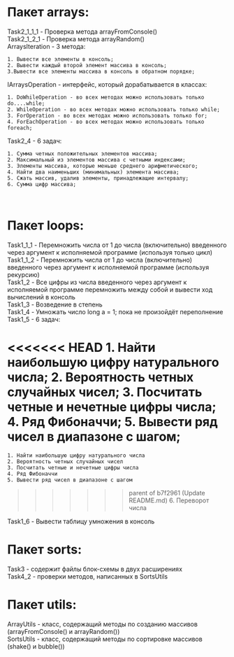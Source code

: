 <h1>Пакет arrays:</h1>
Task2_1_1_1 - Проверка метода arrayFromConsole() <br>
Task2_1_2_1 - Проверка метода arrayRandom() <br>
ArraysIteration - 3 метода: <br> 
    
    1. Вывести все элементы в консоль; 
    2. Вывести каждый второй элемент массива в консоль; 
    3.Вывести все элементы массива в консоль в обратном порядке; 

IArraysOperation - интерфейс, который дорабатывается в классах: <br>

    1. DoWhileOperation - во всех методах можно использовать только do....while; 
    2. WhileOperation - во всех методах можно использовать только while; 
    3. ForOperation - во всех методах можно использовать только for;
    4. ForEachOperation - во всех методах можно использовать только foreach;

Task2_4 - 6 задач: <br>

    1. Сумма четных положительных элементов массива; 
    2. Максимальный из элементов массива с четными индексами; 
    3. Элементы массива, которые меньше среднего арифметического; 
    4. Найти два наименьших (минимальных) элемента массива; 
    5. Сжать массив, удалив элементы, принадлежащие интервалу; 
    6. Сумма цифр массива;
<br>

<h1>Пакет loops:</h1>

Task1_1_1 - Перемножить числа от 1 до числа (включительно) введенного через аргумент к исполняемой программе (используя только цикл) <br>
Task1_1_2 - Перемножить числа от 1 до числа (включительно) введенного через аргумент к исполняемой программе (используя рекурсию) <br>
Task1_2 - Все цифры из числа введенного через аргумент к исполняемой программе перемножить между собой и вывести ход вычислений в консоль <br>
Task1_3 - Возведение в степень <br>
Task1_4 - Умножать число long a = 1; пока не произойдёт переполнение <br>
Task1_5 - 6 задач: <br>

<<<<<<< HEAD
    1. Найти наибольшую цифру натурального числа;
    2. Вероятность четных случайных чисел;
    3. Посчитать четные и нечетные цифры числа;
    4. Ряд Фибоначчи;
    5. Вывести ряд чисел в диапазоне с шагом;
=======
    1. Найти наибольшую цифру натурального числа
    2. Вероятность четных случайных чисел
    3. Посчитать четные и нечетные цифры числа
    4. Ряд Фибоначчи
    5. Вывести ряд чисел в диапазоне с шагом
>>>>>>> parent of b7f2961 (Update README.md)
    6. Переворот числа

Task1_6 - Вывести таблицу умножения в консоль <br>


<h1>Пакет sorts: </h1>

Task3 - содержит файлы блок-схемы в двух расширениях <br>
Task4_2 - проверки методов, написанных в SortsUtils <br>

<h1>Пакет utils: </h1>

ArrayUtils - класс, содержащий методы по созданию массивов (arrayFromConsole() и arrayRandom()) <br>
SortsUtils - класс, содержащий методы по сортировке массивов (shake() и bubble()) <br>
